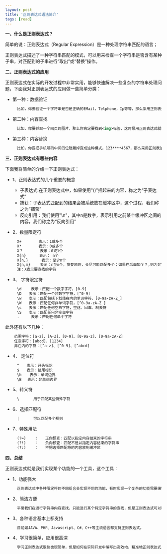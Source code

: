 ```yaml
---
layout: post
title: '正则表达式语法简介'
tags: [read]
---
```


**一、什么是正则表达式？**

简单的说：正则表达式（Regular Expression）是一种处理字符串匹配的语言；

正则表达式描述了一种字符串匹配的模式，可以用来检查一个字符串是否含有某种子串，对匹配到的子串进行“取出”或“替换”操作。

**二、正则表达式的应用**

正则表达式在实际的开发过程中非常实用，能够快速解决一些复杂的字符串处理问题，下面我对正则表达式的应用做一些简单分类：

- 第一种：数据验证

  ```xml
    比如，你要验证一个字符串是否是正确的EMail，Telphone，Ip等等，那么采用正则表达式就好非常方便。
  ```

- 第二种：内容查找

  ```xml
    比如，你要抓取一个网页的图片，那么你肯定要找到<img>标签，这时候用正则表达式就可以精准的匹配到。
  ```

- 第三种：内容替换

  ```xml
    比如，你要把手机号码中间四位隐藏掉变成这种模式，123****4567，那么采用正则表达式也会非常方便。
  ```

**三、正则表达式有哪些内容**

下面我将简单的介绍一下正则表达式：

- 1、正则表达式的几个重要的概念

  - 子表达式:在正则表达式中，如果使用"()"括起来的内容，称之为“子表达式”
  - 捕获：子表达式匹配到的结果会被系统放在缓冲区中，这个过程，我们称之为“捕获”
  - 反向引用：我们使用"\n"，其中n是数字，表示引用之前某个缓冲区之间的内容，我们称之为“反向引用”

- 2、数量限定符

  ```xml
    X+ 　　　　表示：1或多个
    X* 　　　　表示：0或多个
    X？ 　　　　表示：0或1个
    X{n}　　　 表示： n个
    X{n,} 　　　表示：至少n个
    X{n,m} 　　表示：n至m个，贪婪原则，会尽可能匹配多个；如果在后面加个？,则为非贪婪原则
    注：X表示要查找的字符
  ```

- 3、 字符限定符

  ```xml
    \d 　　表示：匹配一个数字字符，[0-9]
    \D　　表示：匹配一个非数字字符，[^0-9]
    \w　　表示：匹配包括下划线在内的单词字符，[0-9a-zA-Z_]
    \W　　表示：匹配任何非单词字符，[^0-9a-zA-Z_]
    \s　　表示：匹配任何空白字符，空格、回车、制表符
    \S　　表示：匹配任何非空白字符
    .　　  表示：匹配任何单个字符
  ```

此外还有以下几种：

```xml
    范围字符：[a-z]、[A-Z]、[0-9]、[0-9a-z]、[0-9a-zA-Z]
    任意字符：[abcd]、[1234]
    非在内的字符：[^a-z]、[^0-9]、[^abcd]
```

- 4、 定位符

  ```xml
    ^　　表示：开头标识
    $　　表示：结尾标识
    \b　  表示：单词边界
    \B　 表示：非单词边界
  ```

- 5、转义符

  ```xml
    \	　　用于匹配某些特殊字符
  ```

- 6、选择匹配符

  ```xml
    |	　　可以匹配多个规则
  ```

- 7、特殊用法

  ```xml
    (?=)	：	正向预查：匹配以指定内容结束的字符串
    (?!)	：	负向预查：匹配不是以指定内容结束的字符串
    (?:)	：	不把选择匹配符的内容放到缓冲区
  ```

**四、总结**

正则表达式就是我们实现某个功能的一个工具，这个工具：

- 1、功能强大

  ```xml
    正则表达式中各种限定符的不同组合会实现不同的功能，有时实现一个复杂的功能需要编写很长的正则表达式，如何能精准匹配，这就要考验一个程序员的能力了。
  ```

- 2、简洁方便

  ```xml
    平常我们在进行字符串内容查找，只能进行某个特定字符串的查找，但是正则表达式可以帮助我们进行模糊查找，更快更方便，仅仅需要一个正则表达式串。
  ```

- 3、各种语言基本上都支持

  ```xml
    目前如JAVA、PHP、Javascript、C#、C++等主流语言都支持正则表达式。
  ```

- 4、学习很简单，应用很高深

  ```xml
    学习正则表达式很快也很简单，但是如何在实际开发中编写出高效地，精准地正则表达式，还是需要长时间的尝试和积累。
  ```